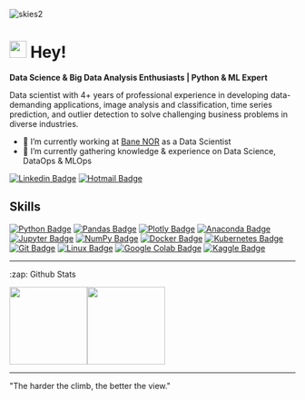 ![skies2](https://user-images.githubusercontent.com/42809697/154512767-3a05a4d7-8413-490d-8d1b-63519800d991.png)

<h1><img src="https://emojis.slackmojis.com/emojis/images/1531849430/4246/blob-sunglasses.gif?1531849430" width="30"/> Hey!</h1>

<strong>Data Science & Big Data Analysis Enthusiasts | Python & ML Expert</strong>

Data scientist with 4+ years of professional experience in developing data-demanding applications, image analysis and classification, time series prediction, and outlier detection to solve challenging business problems in diverse industries.

- 🔭 I’m currently working at [Bane NOR](https://banenor.no) as a Data Scientist
- 🌱 I’m currently gathering knowledge & experience on Data Science, DataOps & MLOps

<!--
- 👯 I’m looking to collaborate on ...
- 🤔 I’m looking for help with ...
- 💬 Ask me about ...
- 📫 How to reach me: ...
- 😄 Pronouns: ...
- ⚡ Fun fact: ...
-->

[![Linkedin Badge](https://img.shields.io/badge/-henriklg-blue?style=flat&logo=Linkedin&logoColor=white&link=https://www.linkedin.com/in/henriklg/)](https://www.linkedin.com/in/henriklg/)
[![Hotmail Badge](https://img.shields.io/badge/henrik.lg-Email-brightgreenc14438?style=flat&logo=MicrosoftOutlook&logoColor=green&link=mailto:henrik.lg@hotmail.com)](mailto:henrik.lg@hotmail.com)

## Skills
[![Python Badge](https://img.shields.io/badge/-Python-black?style=flat&logo=Python&logoColor=white&link=https://www.linkedin.com/in/henriklg/)]()
[![Pandas Badge](https://img.shields.io/badge/-Pandas-black?style=flat&logo=pandas&logoColor=white&link=https://www.linkedin.com/in/henriklg/)]()
[![Plotly Badge](https://img.shields.io/badge/-Plotly-black?style=flat&logo=Plotly&logoColor=white&link=https://www.linkedin.com/in/henriklg/)]()
[![Anaconda Badge](https://img.shields.io/badge/-Anaconda-black?style=flat&logo=Anaconda&logoColor=white&link=https://www.linkedin.com/in/henriklg/)]()
[![Jupyter Badge](https://img.shields.io/badge/-Jupyter-black?style=flat&logo=Jupyter&logoColor=white&link=https://www.linkedin.com/in/henriklg/)]()
[![NumPy Badge](https://img.shields.io/badge/-NumPy-black?style=flat&logo=NumPy&logoColor=white&link=https://www.linkedin.com/in/henriklg/)]()
[![Docker Badge](https://img.shields.io/badge/-Docker-black?style=flat&logo=Docker&logoColor=white&link=https://www.linkedin.com/in/henriklg/)]()
[![Kubernetes Badge](https://img.shields.io/badge/-Kubernetes-black?style=flat&logo=Kubernetes&logoColor=white&link=https://www.linkedin.com/in/henriklg/)]()
[![Git Badge](https://img.shields.io/badge/-Git-black?style=flat&logo=Git&logoColor=white&link=https://www.linkedin.com/in/henriklg/)]()
[![Linux Badge](https://img.shields.io/badge/-Linux-black?style=flat&logo=Linux&logoColor=white&link=https://www.linkedin.com/in/henriklg/)]()
[![Google Colab Badge](https://img.shields.io/badge/-GoogleColab-black?style=flat&logo=GoogleColab&logoColor=white&link=https://www.linkedin.com/in/henriklg/)]()
[![Kaggle Badge](https://img.shields.io/badge/-Kaggle-black?style=flat&logo=Kaggle&logoColor=white&link=https://www.linkedin.com/in/henriklg/)]()

<hr>

<p align="center">
<summary>:zap: Github Stats</summary>

</p>
<a href="#"><img height="137px" src="https://github-readme-stats.vercel.app/api?username=henriklg&hide_title=true&hide_border=true&show_icons=true&include_all_commits=true&count_private=true&line_height=21&text_color=000&icon_color=000&bg_color=0,ea6161,ffc64d,fffc4d,52fa5a&theme=graywhite" /><!-- wi*quL3fcV --><img height="137px" src="https://github-readme-stats.vercel.app/api/top-langs/?username=henriklg&hide=html&hide_title=true&hide_border=true&layout=compact&langs_count=7&exclude_repo=comp426,Redventures-Movie-Quotes&text_color=000&icon_color=fff&bg_color=0,52fa5a,4dfcff,c64dff&theme=graywhite" /></a>

<hr>

"The harder the climb, the better the view."
